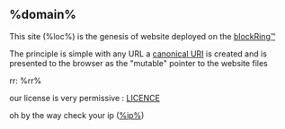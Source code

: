 ## %domain%


This site (%loc%) is the genesis of website deployed on the [blockRing™][brng]

The principle is simple with any URL a [canonical URI][CURI] is created
and is presented to the browser as the "mutable" pointer to the website files


rr: %rr%

our license is very permissive : [LICENCE](LICENCE.htm)

oh by the way check your <span id=ip>ip</span> ([%ip%](ip.htm))

[brng]: {{DUCK}}=!g+%22blockRing™%22
[CURI]: {{DUCK}}=!g+cadavre+exquis+mutable+%23CURI
